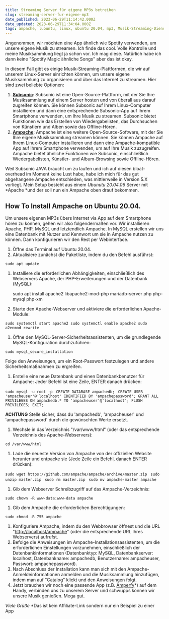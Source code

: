 ```yaml
---
title: Streaming Server für eigene MP3s betreiben
slug: streaming-server-fur-eigene-mp3
date_published: 2023-06-29T11:14:42.000Z
date_updated: 2023-06-29T11:34:04.000Z
tags: ampache, lubuntu, linux, ubuntu 20.04, mp3, Musik-Streaming-Dienst, anleitung, how to, howto
---
```


Angenommen, wir möchten eine App ähnlich wie Spotify verwenden, um unsere eigene Musik zu streamen. Ich finde das cool. Volle Kontrolle und meine Musiksammlung liegt ja schon vor. Ich mag diese. Natürlich habe ich dann keine "Spotify Magic ähnliche Songs" aber das ist okay. 

In diesem Fall gibt es einige Musik-Streaming-Plattformen, die wir auf unserem Linux-Server einrichten können, um unsere eigene Musiksammlung zu organisieren und über das Internet zu streamen. Hier sind zwei beliebte Optionen:

1. **[Subsonic](http://www.subsonic.org/pages/index.jsp)**: Subsonic ist eine Open-Source-Plattform, mit der Sie Ihre Musiksammlung auf einem Server hosten und von überall aus darauf zugreifen können. Sie können Subsonic auf Ihrem Linux-Computer installieren und dann eine entsprechende Subsonic-App auf Ihrem Smartphone verwenden, um Ihre Musik zu streamen. Subsonic bietet Funktionen wie das Erstellen von Wiedergabelisten, das Durchsuchen von Künstlern und Alben sowie das Offline-Hören.
2. **[Ampache](https://ampache.org/)**: Ampache ist eine weitere Open-Source-Software, mit der Sie Ihre eigene Musiksammlung streamen können. Sie können Ampache auf Ihrem Linux-Computer installieren und dann eine Ampache-kompatible App auf Ihrem Smartphone verwenden, um auf Ihre Musik zuzugreifen. Ampache bietet ähnliche Funktionen wie Subsonic, einschließlich Wiedergabelisten, Künstler- und Album-Browsing sowie Offline-Hören.

Weil Subsonic JAVA braucht um zu laufen und ich auf diesen bloat-overhead im Moment keine Lust habe, habe ich mich für das gut abgehangene Ampache entschieden, was mittlerweile in Version 5.X vorliegt. Mein Setup besteht aus einem *Ubunutu 20.04.06* Server mit *Apache *und der soll nun ein Ampache oben drauf bekommen.

## How To Install Ampache on Ubuntu 20.04.

Um unsere eigenen MP3s übers Internet via App auf dem Smartphone hören zu können, gehen wir also folgendermaßen vor. Wir installieren Apache, PHP, MySQL und letztendlich Ampache. In MySQL erstellen wir uns eine Datenbank mit Nutzer und Kennwort um sie in Ampache nutzen zu können. Dann konfigurieren wir den Rest per Webinterface.

1. Öffne das Terminal auf Ubuntu 20.04.
2. Aktualisiere zunächst die Paketliste, indem du den Befehl ausführst:

`sudo apt update`

1. Installiere die erforderlichen Abhängigkeiten, einschließlich des Webservers Apache, der PHP-Erweiterungen und der Datenbank (MySQL):

    sudo apt install apache2 libapache2-mod-php mariadb-server php php-mysql php-xm

1. Starte den Apache-Webserver und aktiviere die erforderlichen Apache-Module:

`sudo systemctl start apache2 sudo systemctl enable apache2 sudo a2enmod rewrite`

1. Öffne den MySQL-Server-Sicherheitsassistenten, um die grundlegende MySQL-Konfiguration durchzuführen:

`sudo mysql_secure_installation`

Folge den Anweisungen, um ein Root-Passwort festzulegen und andere Sicherheitsmaßnahmen zu ergreifen.

1. Erstelle eine neue Datenbank und einen Datenbankbenutzer für Ampache: Jeder Befehl ist eine Zeile, ENTER danach drücken:

`sudo mysql -u root -p `
`CREATE DATABASE ampachedb; `
`CREATE USER 'ampacheuser'@'localhost' IDENTIFIED BY 'ampachepassword'; GRANT ALL PRIVILEGES ON ampachedb.* TO 'ampacheuser'@'localhost'; FLUSH PRIVILEGES; EXIT;`

**ACHTUNG** Stelle sicher, dass du 'ampachedb', 'ampacheuser' und 'ampachepassword' durch die gewünschten Werte ersetzt.

1. Wechsle in das Verzeichnis "/var/www/html" (oder das entsprechende Verzeichnis des Apache-Webservers):

`cd /var/www/html`

1. Lade die neueste Version von Ampache von der offiziellen Website herunter und entpacke sie (Jede Zeile ein Befehl, danach ENTER drücken):

`sudo wget https://github.com/ampache/ampache/archive/master.zip `
`sudo unzip master.zip `
`sudo rm master.zip `
`sudo mv ampache-master ampache`

1. Gib dem Webserver Schreibzugriff auf das Ampache-Verzeichnis:

`sudo chown -R www-data:www-data ampache`

1. Gib dem Ampache die erforderlichen Berechtigungen:

`sudo chmod -R 755 ampache`

1. Konfiguriere Ampache, indem du den Webbrowser öffnest und die URL "[http://localhost/ampache](http://localhost/ampache)" (oder die entsprechende URL Ihres Webservers) aufrufst.
2. Befolge die Anweisungen im Ampache-Installationsassistenten, um die erforderlichen Einstellungen vorzunehmen, einschließlich der Datenbankinformationen (Datenbanktyp: MySQL, Datenbankserver: localhost, Datenbankname: ampachedb, Benutzername: ampacheuser, Passwort: ampachepassword).
3. Nach Abschluss der Installation kann man sich mit den Ampache-Anmeldeinformationen anmelden und die Musiksammlung hinzufügen, indem man auf "Catalog" klickt und den Anweisungen folgt.
4. Jetzt brauchen wir noch eine passende App (z.B. [Amperfy](https://apps.apple.com/us/app/amperfy-music/id1530145038)*) auf dem Handy, verbinden uns zu unserem Server und schwupps können wir unsere Musik genießen. Mega gut.

*Viele Grüße*
*Das ist kein Affiliate-Link sondern nur ein Beispiel zu einer App
